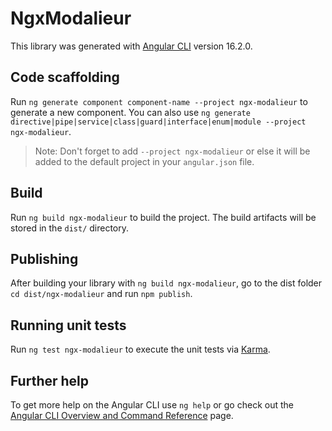 # NgxModalieur

This library was generated with [Angular CLI](https://github.com/angular/angular-cli) version 16.2.0.

## Code scaffolding

Run `ng generate component component-name --project ngx-modalieur` to generate a new component. You can also use `ng generate directive|pipe|service|class|guard|interface|enum|module --project ngx-modalieur`.
> Note: Don't forget to add `--project ngx-modalieur` or else it will be added to the default project in your `angular.json` file. 

## Build

Run `ng build ngx-modalieur` to build the project. The build artifacts will be stored in the `dist/` directory.

## Publishing

After building your library with `ng build ngx-modalieur`, go to the dist folder `cd dist/ngx-modalieur` and run `npm publish`.

## Running unit tests

Run `ng test ngx-modalieur` to execute the unit tests via [Karma](https://karma-runner.github.io).

## Further help

To get more help on the Angular CLI use `ng help` or go check out the [Angular CLI Overview and Command Reference](https://angular.io/cli) page.
